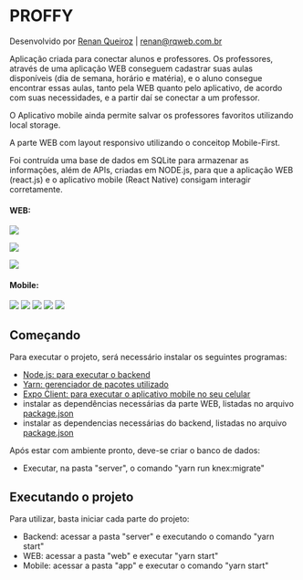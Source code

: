 # PROFFY

Desenvolvido por [Renan Queiroz](https://www.rqweb.com.br) | [renan@rqweb.com.br](mailto:renan@rqweb.com.br)

Aplicação criada para conectar alunos e professores. Os professores, através de uma aplicação WEB conseguem cadastrar suas aulas disponíveis (dia de semana, horário e matéria), e o aluno consegue encontrar essas aulas, tanto pela WEB quanto pelo aplicativo, de acordo com suas necessidades, e a partir daí se conectar a um professor.

O Aplicativo mobile ainda permite salvar os professores favoritos utilizando local storage.

A parte WEB com layout responsivo utilizando o conceitop Mobile-First. 

Foi contruída uma base de dados em SQLite para armazenar as informações, além de APIs, criadas em NODE.js, para que a aplicação WEB (react.js) e o aplicativo mobile (React Native) consigam interagir corretamente.


#### WEB:

![](/assets/WEB-Home.png)

![](/assets/WEB-Dar_Aulas.png)

![](/assets/WEB-Estudar.png)

#### Mobile:

![](/assets/APP-01.png) ![](/assets/APP-02.png) ![](/assets/APP-03.png) ![](/assets/APP-04.png) ![](/assets/APP-05.png)


## Começando

Para executar o projeto, será necessário instalar os seguintes programas:

- [Node.js: para executar o backend](https://nodejs.org/)
- [Yarn: gerenciador de pacotes utilizado](https://classic.yarnpkg.com/en/docs/install#windows-stable)
- [Expo Client: para executar o aplicativo mobile no seu celular](https://expo.io/)
- instalar as dependências necessárias da parte WEB, listadas no arquivo [package.json](/web/package.json)
- instalar as dependencias necessárias do backend, listadas no arquivo [package.json](/server/package.json)

Após estar com ambiente pronto, deve-se criar o banco de dados:

- Executar, na pasta "server", o comando "yarn run knex:migrate"


## Executando o projeto 

Para utilizar, basta iniciar cada parte do projeto:

- Backend: acessar a pasta "server" e executando o comando "yarn start"
- WEB: acessar a pasta "web" e executar "yarn start"
- Mobile: acessar a pasta "app" e executar o comando "yarn start"